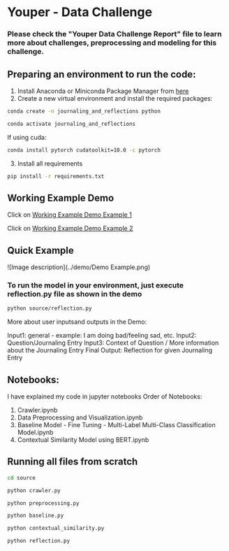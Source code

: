 # Youper - Data Challenge

### Please check the "Youper Data Challenge Report" file to learn more about challenges, preprocessing and modeling for this challenge.

## Preparing an environment to run the code:

1. Install Anaconda or Miniconda Package Manager from [here](https://www.anaconda.com/products/individual)
2. Create a new virtual environment and install the required packages:
```bash
conda create -n journaling_and_reflections python
```
```bash
conda activate journaling_and_reflections
```
If using cuda:
```bash
conda install pytorch cudatoolkit=10.0 -c pytorch
```
3. Install all requirements
```bash
pip install -r requirements.txt 
```
## Working Example Demo 

Click on [Working Example Demo Example 1](https://drive.google.com/file/d/1hq7OuHmQ0GCe-TJezeXYTLdqsle0A4UC/view?usp=sharing)

Click on [Working Example Demo Example 2](https://drive.google.com/open?id=1PJunqSUQAKhzPquBteV632Tl5mkU8c22)

## Quick Example 

![Image description](../demo/Demo Example.png)

### To run the model in your environment, just execute reflection.py file as shown in the demo
```bash
python source/reflection.py
```
More about user inputsand outputs in the Demo:

Input1: general - example: I am doing bad/feeling sad, etc.
Input2: Question/Journaling Entry
Input3: Context of Question / More information about the Journaling Entry
Final Output: Reflection for given Journaling Entry

## Notebooks:

I have explained my code in jupyter notebooks
Order of Notebooks:
1. Crawler.ipynb
2. Data Preprocessing and Visualization.ipynb
3. Baseline Model - Fine Tuning - Multi-Label Multi-Class Classification Model.ipynb
4. Contextual Similarity Model using BERT.ipynb

## Running all files from scratch
```bash
cd source
```
```bash
python crawler.py
```
```bash
python preprocessing.py
```
```bash
python baseline.py
```
```bash
python contextual_similarity.py
```
```bash
python reflection.py
```
